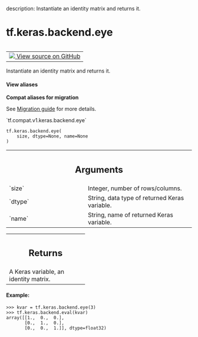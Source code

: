 description: Instantiate an identity matrix and returns it.

<div itemscope itemtype="http://developers.google.com/ReferenceObject">
<meta itemprop="name" content="tf.keras.backend.eye" />
<meta itemprop="path" content="Stable" />
</div>

# tf.keras.backend.eye

<!-- Insert buttons and diff -->

<table class="tfo-notebook-buttons tfo-api nocontent" align="left">
<td>
  <a target="_blank" href="https://github.com/tensorflow/tensorflow/blob/r2.2/tensorflow/python/keras/backend.py#L1371-L1397">
    <img src="https://www.tensorflow.org/images/GitHub-Mark-32px.png" />
    View source on GitHub
  </a>
</td>
</table>



Instantiate an identity matrix and returns it.

<section class="expandable">
  <h4 class="showalways">View aliases</h4>
  <p>
<b>Compat aliases for migration</b>
<p>See
<a href="https://www.tensorflow.org/guide/migrate">Migration guide</a> for
more details.</p>
<p>`tf.compat.v1.keras.backend.eye`</p>
</p>
</section>

<pre class="devsite-click-to-copy prettyprint lang-py tfo-signature-link">
<code>tf.keras.backend.eye(
    size, dtype=None, name=None
)
</code></pre>



<!-- Placeholder for "Used in" -->


<!-- Tabular view -->
 <table class="responsive fixed orange">
<colgroup><col width="214px"><col></colgroup>
<tr><th colspan="2"><h2 class="add-link">Arguments</h2></th></tr>

<tr>
<td>
`size`
</td>
<td>
Integer, number of rows/columns.
</td>
</tr><tr>
<td>
`dtype`
</td>
<td>
String, data type of returned Keras variable.
</td>
</tr><tr>
<td>
`name`
</td>
<td>
String, name of returned Keras variable.
</td>
</tr>
</table>



<!-- Tabular view -->
 <table class="responsive fixed orange">
<colgroup><col width="214px"><col></colgroup>
<tr><th colspan="2"><h2 class="add-link">Returns</h2></th></tr>
<tr class="alt">
<td colspan="2">
A Keras variable, an identity matrix.
</td>
</tr>

</table>



#### Example:




```
>>> kvar = tf.keras.backend.eye(3)
>>> tf.keras.backend.eval(kvar)
array([[1.,  0.,  0.],
       [0.,  1.,  0.],
       [0.,  0.,  1.]], dtype=float32)
```